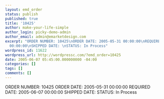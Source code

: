 ```yaml
---
layout: emd_order
status: publish
published: true
title: '10425'
author: make-your-life-simple
author_login: picky-demo-admin
author_email: admin@emarketdesign.com
excerpt: "ORDER NUMBER: 10425\nORDER DATE: 2005-05-31 00:00:00\nREQUIRED DATE: 2005-06-07
  00:00:00\nSHIPPED DATE: \nSTATUS: In Process"
wordpress_id: 11622
wordpress_url: http://wordpressc.com/?emd_order=10425
date: 2005-06-07 05:45:00.000000000 -04:00
categories: []
tags: []
comments: []
---
```

ORDER NUMBER: 10425
ORDER DATE: 2005-05-31 00:00:00
REQUIRED DATE: 2005-06-07 00:00:00
SHIPPED DATE: 
STATUS: In Process
